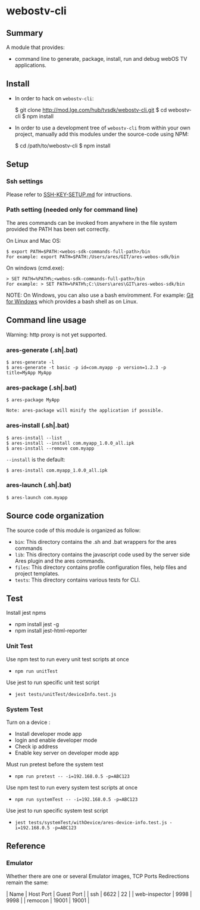 # webostv-cli

## Summary
A module that provides:
* command line to generate, package, install, run and debug webOS TV applications.

## Install
* In order to hack on `webostv-cli`:

	$ git clone http://mod.lge.com/hub/tvsdk/webostv-cli.git
	$ cd webostv-cli
	$ npm install

* In order to use a development tree of `webostv-cli` from within your own project, manually add this modules under the source-code using NPM:

	$ cd /path/to/webostv-cli
	$ npm install

## Setup

### Ssh settings
Please refer to [SSH-KEY-SETUP.md](SSH-KEY-SETUP.md) for intructions.

### Path setting (needed only for command line)
The ares commands can be invoked from anywhere in the file system provided the PATH has been set correctly.

On Linux and Mac OS:

	$ export PATH=$PATH:<webos-sdk-commands-full-path>/bin
	For example: export PATH=$PATH:/Users/ares/GIT/ares-webos-sdk/bin

On windows (cmd.exe):

	> SET PATH=%PATH%;<webos-sdk-commands-full-path>/bin
	For example: > SET PATH=%PATH%;C:\Users\ares\GIT\ares-webos-sdk/bin

NOTE: On Windows, you can also use a bash enviromment.
For example: [Git for Windows](http://code.google.com/p/msysgit/downloads/list?q=full+installer+official+git) which provides a bash shell as on Linux.

## Command line usage
Warning: http proxy is not yet supported.

### ares-generate (.sh|.bat)

	$ ares-generate -l
	$ ares-generate -t basic -p id=com.myapp -p version=1.2.3 -p title=MyApp MyApp

### ares-package (.sh|.bat)

	$ ares-package MyApp

	Note: ares-package will minify the application if possible.

### ares-install (.sh|.bat)

	$ ares-install --list
	$ ares-install --install com.myapp_1.0.0_all.ipk
	$ ares-install --remove com.myapp

`--install` is the default:

	$ ares-install com.myapp_1.0.0_all.ipk

### ares-launch (.sh|.bat)

	$ ares-launch com.myapp

## Source code organization
The source code of this module is organized as follow:

* `bin`: This directory contains the .sh and .bat wrappers for the ares commands
* `lib`: This directory contains the javascript code used by the server side Ares plugin and the ares commands.
* `files`: This directory contains profile configuration files, help files and project templates.
* `tests`: This directory contains various tests for CLI.

## Test
Install jest npms
* npm install jest -g
* npm install jest-html-reporter

### Unit Test
Use npm test to run every unit test scripts at once
* `npm run unitTest`

Use jest to run specific unit test script
* `jest tests/unitTest/deviceInfo.test.js`

### System Test
Turn on a device :
* Install developer mode app
* login and enable developer mode
* Check ip address
* Enable key server on developer mode app

Must run pretest before the system test
* `npm run pretest -- -i=192.168.0.5 -p=ABC123`

Use npm test to run every system test scripts at once
* `npm run systemTest -- -i=192.168.0.5 -p=ABC123`

Use jest to run specific system test script
* `jest tests/systemTest/withDevice/ares-device-info.test.js -i=192.168.0.5 -p=ABC123`

## Reference
### Emulator

Whether there are one or several Emulator images, TCP Ports Redirections remain the same:

| Name | Host Port | Guest Port |
| ssh | 6622 | 22 |
| web-inspector | 9998 | 9998 |
| remocon | 19001 | 19001 |
